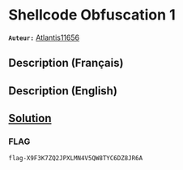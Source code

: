 # Shellcode Obfuscation 1
**`Auteur:`** [Atlantis11656](https://github.com/MassinissaDjellouli)

## Description (Français)

## Description (English)

## [Solution](./Solution/WRITEUP.MD)

### FLAG
`flag-X9F3K7ZQ2JPXLMN4V5QW8TYC6DZ8JR6A`